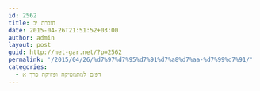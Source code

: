 ```yaml
---
id: 2562
title: חוברת יב
date: 2015-04-26T21:51:52+03:00
author: admin
layout: post
guid: http://net-gar.net/?p=2562
permalink: '/2015/04/26/%d7%97%d7%95%d7%91%d7%a8%d7%aa-%d7%99%d7%91/'
categories:
  - דפים למתמטיקה ופיזיקה כרך א
---
```

